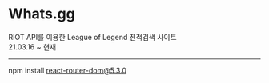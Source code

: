 # Whats.gg
RIOT API를 이용한 League of Legend 전적검색 사이트<br/>
21.03.16 ~ 현재

<hr/>

npm install react-router-dom@5.3.0
